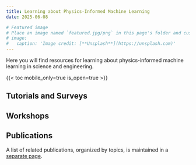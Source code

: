 ```yaml
---
title: Learning about Physics-Informed Machine Learning
date: 2025-06-08

# Featured image
# Place an image named `featured.jpg/png` in this page's folder and customize its options here.
# image:
#   caption: 'Image credit: [**Unsplash**](https://unsplash.com)'
---
```


Here you will find resources for learning about physics-informed machine learning in science and engineering.

{{< toc mobile_only=true is_open=true >}}

## Tutorials and Surveys


## Workshops


## Publications

A list of related publications, organized by topics, is maintained in a [separate page](/publications).